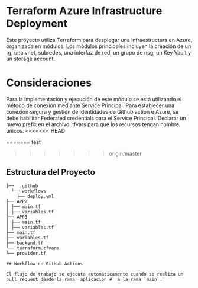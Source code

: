 # Terraform Azure Infrastructure Deployment

Este proyecto utiliza Terraform para desplegar una infraestructura en Azure, organizada en módulos.
Los módulos principales incluyen la creación de un rg, una vnet, subredes, una interfaz de red, un grupo de nsg, un Key Vault y un storage account.

# Consideraciones
Para la implementación y ejecución de este módulo se está utilizando el método de conexión mediante Service Principal.
Para establecer una conexión segura y gestión de identidades de Github action e Azure, se debe habilitar Federated credentials para el Service Principal.
Declarar un nuevo prefix en el archivo .tfvars para que los recursos tengan nombre unicos.
<<<<<<< HEAD

=======
test
>>>>>>> origin/master
## Estructura del Proyecto
```plaintext
├──  .github
  └── workflows
    ├── deploy.yml
├── APP2
│ ├── main.tf
│ ├── variables.tf
├── APP3
│ ├── main.tf
│ ├── variables.tf
├── main.tf
├── variables.tf
├── backend.tf
└── terraform.tfvars
└── provider.tf

## Workflow de GitHub Actions

El flujo de trabajo se ejecuta automáticamente cuando se realiza un pull request desde la rama `aplicacion #` a la rama `main`.
